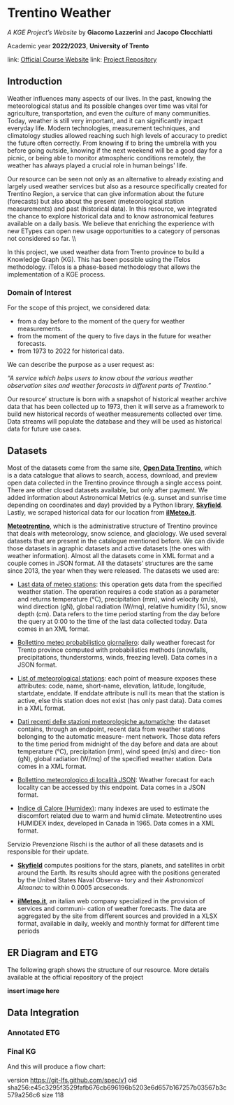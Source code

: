# Trentino Weather
*A KGE Project’s Website*
by **Giacomo Lazzerini** and **Jacopo Clocchiatti**

Academic year **2022/2023**, 
**University of Trento**

link: [Official Course Website](https://unitn-knowledge-graph-engineering.github.io/KGE2022-website/)
link: [Project Repository](https://github.com/jclock98/Weather_Trentino)

## Introduction

Weather influences many aspects of our lives. In the past, knowing the meteorological status and its possible changes over time was vital for agriculture, transportation, and even the culture of many communities. Today, weather is still very important, and it can significantly impact everyday life. Modern technologies, measurement techniques, and climatology studies allowed reaching such high levels of accuracy to predict the future often correctly. From knowing if to bring the umbrella with you before going outside, knowing if the next weekend will be a good day for a picnic, or being able to monitor atmospheric conditions remotely, the weather has always played a crucial role in human beings' life.

Our resource can be seen not only as an alternative to already existing and largely used weather services but also as a resource specifically created for Trentino Region, a service that can give information about the future (forecasts) but also about the present (meteorological station measurements) and past (historical data). In this resource, we integrated the chance to explore historical data and to know astronomical features available on a daily basis. We believe that enriching the experience with new ETypes can open new usage opportunities to a category of personas not considered so far. \\\\

In this project, we used weather data from Trento province to build a Knowledge Graph (KG). This has been possible using the iTelos methodology. iTelos is a phase-based methodology that allows the implementation of a KGE process.

### Domain of Interest
For the scope of this project, we considered data:

- from a day before to the moment of the query for weather measurements.
- from the moment of the query to five days in the future for weather forecasts.
- from 1973 to 2022 for historical data.

We can describe the purpose as a user request as:

*“A service which helps users to know about the various weather observation sites and weather forecasts in different parts of Trentino.”*

Our resource’ structure is born with a snapshot of historical weather archive data that has been collected up to 1973, then it will serve as a framework to build new historical records of weather measurements collected over time.  Data streams will populate the database and they will be used as historical data for future use cases.


## Datasets

Most of the datasets come from the same site, [**Open Data Trentino**](https://dati.trentino.it/), which is a data catalogue that allows to search, access, download, and preview open data collected in the Trentino province through a single access point. There are other closed datasets available, but only after payment. We added information about Astronomical Metrics (e.g. sunset and sunrise time depending on coordinates and day) provided by a Python library, [**Skyfield**](https://rhodesmill.org/skyfield/). Lastly, we scraped historical data for our location from [**ilMeteo.it**](https://www.ilmeteo.it/).

[**Meteotrentino**](https://www.meteotrentino.it/), which is the administrative structure of Trentino province that deals with meteorology, snow science, and glaciology. We used several datasets that are present in the catalogue mentioned before. We can divide those datasets in agraphic datasets and active datasets (the ones with weather information). Almost all the datasets come in XML format and a couple comes in JSON format. All the datasets’ structures are the same since 2013, the year when they were released. The datasets we used are:

- [Last data of meteo stations](https://dati.trentino.it/dataset/meteo-data): this operation gets data from the specified weather station. The operation requires a code station as a parameter and returns temperature (°C), precipitation (mm), wind velocity (m/s), wind direction (gN), global radiation (W/mq), relative humidity (%), snow depth (cm). Data refers to the time period starting from the day before the query at 0:00 to the time of the last data collected today. Data comes in an XML  format.

- [Bollettino meteo probabilistico giornaliero](https://dati.trentino.it/dataset/bollettino-probabilistico-giornaliero): daily weather forecast for Trento province computed with probabilistics methods (snowfalls, precipitations, thunderstorms, winds, freezing level). Data comes in a JSON  format.

- [List of meteorological stations](https://dati.trentino.it/dataset/observations-site-list): each point of measure exposes these attributes: code, name, short-name, elevation, latitude, longitude, startdate, enddate. If enddate attribute is null its mean that the station is active, else this station does not exist (has only past data). Data comes in a XML  format.

- [Dati  recenti  delle  stazioni  meteorologiche  automatiche](https://dati.trentino.it/dataset/dati-recenti-delle-stazioni-meteo):  the  dataset  contains,  through an  endpoint,  recent  data  from  weather  stations  belonging  to  the  automatic  measure-  ment  network.  Those  data  refers  to  the  time  period  from  midnight  of  the  day  before  and  data  are  about  temperature  (°C),  precipitation  (mm),  wind  speed  (m/s)  and  direc-  tion  (gN),  global  radiation  (W/mq)  of  the  specified  weather  station.  Data  comes  in  a XML  format.

- [Bollettino  meteorologico  di  località  JSON](https://dati.trentino.it/dataset/bollettino-meteorologico-localita):  Weather  forecast  for  each  locality  can  be  accessed  by  this  endpoint.  Data  comes  in  a  JSON  format.

- [Indice di Calore (Humidex)](https://dati.trentino.it/dataset/indice-di-calore-humidex): many indexes are used to estimate the discomfort related due to warm and humid climate. Meteotrentino uses HUMIDEX index, developed in Canada in 1965. Data comes in a XML  format.

Servizio Prevenzione Rischi is the author of all these datasets and is responsible for their  update.

- [**Skyfield**](https://rhodesmill.org/skyfield/) computes positions for the stars, planets, and satellites in orbit around the Earth. Its results should agree with the positions generated by the United States Naval Observa- tory and their _Astronomical Almanac_ to within 0.0005  arcseconds.

- [**ilMeteo.it**](http://www.ilmeteo.it/), an italian web company specialized in the provision of services and communi- cation of weather forecasts. The data are aggregated by the site from different sources and provided in a XLSX format, available in daily, weekly and monthly format for different time  periods

## ER Diagram and ETG

The following graph shows the structure of our resource. More details available at the official repository of the project

__insert image here__ 

## Data Integration

### Annotated ETG

### Final KG

And this will produce a flow chart:

version https://git-lfs.github.com/spec/v1
oid sha256:e45c3295f3529fafb676cb696196b5203e6d657b167257b03567b3c579a256c6
size 118

